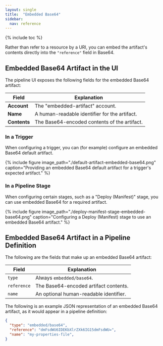 ```yaml
---
layout: single
title:  "Embedded Base64"
sidebar:
  nav: reference
---
```


{% include toc %}

Rather than refer to a resource by a URI, you can embed the artifact's contents
directly into the `"reference"` field in Base64.

## Embedded Base64 Artifact in the UI

The pipeline UI exposes the following fields for the embedded Base64 artifact:

<table>
  <thead>
    <tr>
      <th>Field</th>
      <th>Explanation</th>
    </tr>
  </thead>
  <tbody>
    <tr>
      <td><strong>Account</strong></td>
      <td>The "embedded-artifact" account.</td>
    </tr>
    <tr>
      <td><strong>Name</strong></td>
      <td>A human-readable identifier for the artifact.</td>
    </tr>
    <tr>
      <td><strong>Contents</strong></td>
      <td>The Base64-encoded contents of the artifact.</td>
    </tr>
  </tbody>
</table>

### In a Trigger

When configuring a trigger, you can (for example) configure an embedded Base64
default artifact.

{%
  include
  figure
  image_path="./default-artifact-embedded-base64.png"
  caption="Providing an embedded Base64 default artifact for a trigger's
           expected artifact."
%}

### In a Pipeline Stage

When configuring certain stages, such as a "Deploy (Manifest)" stage, you can
use embedded Base64 for a required artifact.

{%
  include
  figure
  image_path="./deploy-manifest-stage-embedded-base64.png"
  caption="Configuring a Deploy (Manifest) stage to use an embedded Base64
           artifact."
%}

## Embedded Base64 Artifact in a Pipeline Definition

The following are the fields that make up an embedded Base64 artifact:

| Field | Explanation |
|-|-----------|
| `type` | Always `embedded/base64`. |
| `reference` | The Base64-encoded artifact contents. |
| `name` | An optional human-readable identifier. |

The following is an example JSON representation of an embedded Base64 artifact, as it
would appear in a pipeline definition:

```json
{
  "type": "embedded/base64",
  "reference": "dmFsdWU6IDEKbXlrZXk6IG15dmFsdWU=",
  "name": "my-properties-file",
}
```
